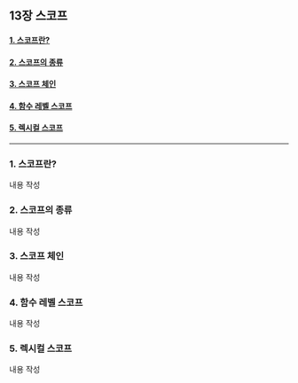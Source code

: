 ## 13장 스코프

#### [1. 스코프란?](#1-스코프란?-1)
#### [2. 스코프의 종류](#2-스코프의-종류-1)
#### [3. 스코프 체인](#3-스코프-체인-1)
#### [4. 함수 레벨 스코프](#4-함수-레벨-스코프-1)
#### [5. 렉시컬 스코프](#5-렉시컬-스코프-1)

***

### 1. 스코프란?

내용 작성

### 2. 스코프의 종류

내용 작성

### 3. 스코프 체인

내용 작성

### 4. 함수 레벨 스코프

내용 작성

### 5. 렉시컬 스코프

내용 작성

